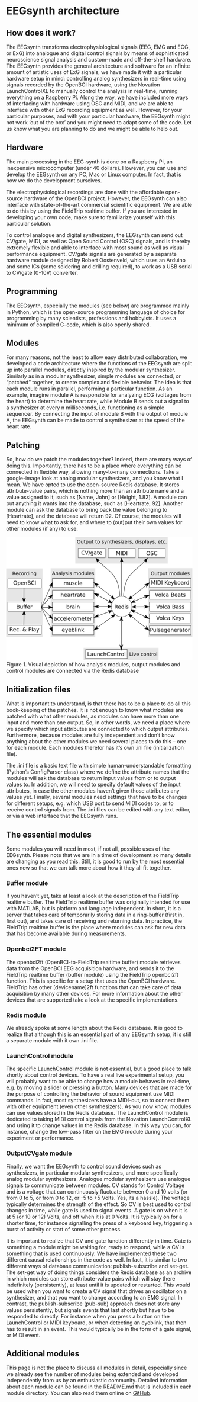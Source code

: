 # EEGsynth architecture

## How does it work?

The EEGsynth transforms electrophysiological signals (EEG, EMG and ECG, or ExG) into analogue and digital control signals by means of sophisticated neuroscience signal analysis and custom-made and off-the-shelf hardware. The EEGsynth provides the general architecture and software for an infinite amount of artistic uses of ExG signals, we have made it with a particular hardware setup in mind: controlling analog synthesizers in real-time using signals recorded by the OpenBCI hardware, using the Novation LaunchControlXL to manually control the analysis in real-time, running everything on a Raspberry Pi. Along the way, we have included more ways of interfacing with hardware using OSC and MIDI, and we are able to interface with other ExG recording equipment as well. However, for your particular purposes, and with your particular hardware, the EEGsynth might not work ‘out of the box’ and you might need to adapt some of the code. Let us know what you are planning to do and we might be able to help out.

## Hardware

The main processing in the EEG-synth is done on a Raspberry Pi, an inexpensive microcomputer (under 40 dollars). However, you can use and develop the EEGsynth on any PC, Mac or Linux computer. In fact, that is how we do the development ourselves.

The electrophysiological recordings are done with the affordable open-source hardware of the OpenBCI project. However, the EEGsynth can also interface with state-of-the-art commercial scientific equipment. We are able to do this by using the FieldTrip realtime buffer. If you are interested in developing your own code, make sure to familiarize yourself with this particular solution.

To control analogue and digital synthesizers, the EEGsynth can send out CV/gate, MIDI, as well as Open Sound Control (OSC) signals, and is thereby extremely flexible and able to interface with most sound as well as visual performance equipment. CV/gate signals are generated by a separate hardware module designed by Robert Oostenveld, which uses an Arduino and some ICs (some soldering and drilling required), to work as a USB serial to CV/gate (0-10V) converter.

## Programming

The EEGsynth, especially the modules (see below) are programmed mainly in Python, which is the open-source programming language of choice for programming by many scientists, professions and hobbyists. It uses a minimum of compiled C-code, which is also openly shared.

## Modules

For many reasons, not the least to allow easy distributed collaboration, we developed a code architecture where the functions of the EEGsynth are split up into parallel modules, directly inspired by the modular synthesizer. Similarly as in a modular synthesizer, simple modules are connected, or “patched” together, to create complex and flexible behavior. The idea is that each module runs in parallel, performing a particular function. As an example, imagine module A is responsible for analyzing ECG (voltages from the heart) to determine the heart rate, while Module B sends out a signal to a synthesizer at every n milliseconds, i.e. functioning as a simple sequencer. By connecting the input of module B with the output of module A, the EEGsynth can be made to control a synthesizer at the speed of the heart rate.

## Patching

So, how do we patch the modules together? Indeed, there are many ways of doing this. Importantly, there has to be a place where everything can be connected in flexible way, allowing many-to-many connections. Take a google-image look at analog modular synthesizers, and you know what I mean. We have opted to use the open-source Redis database. It stores attribute-value pairs, which is nothing more than an attribute name and a value assigned to it, such as [Name, John] or [Height, 1.82]. A module can put anything it wants into the database, such as [Heartrate, 92]. Another module can ask the database to bring back the value belonging to [Heartrate], and the database will return 92. Of course, the modules will need to know what to ask for, and where to (out)put their own values for other modules (if any) to use.

![Redis-connection](figures/Redis-connection.png)
Figure 1. Visual depiction of how analysis modules, output modules and control modules are connected via the Redis database

## Initialization files

What is important to understand, is that there has to be a place to do all this book-keeping of the patches. It is not enough to know what modules are patched with what other modules, as modules can have more than one input and more than one output. So, in other words, we need a place where we specify which input attributes are connected to which output attributes. Furthermore, because modules are fully independent and don’t know anything about the other modules we need several places to do this – one for each module. Each modules therefor has it’s own .ini file (initialization file).

The .ini file is a basic text file with simple human-understandable formatting (Python’s ConfigParser class) where we define the attribute names that the modules will ask the database to return input values from or to output values to. In addition, we will need to specify default values of the input attributes, in case the other modules haven’t given those attributes any values yet. Finally, several modules need settings that have to be changes for different setups, e.g. which USB port to send MIDI codes to, or to receive control signals from. The .ini files can be edited with any text editor, or via a web interface that the EEGsynth runs.

## The essential modules

Some modules you will need in most, if not all, possible uses of the EEGsynth. Please note that we are in a time of development so many details are changing as you read this. Still, it is good to run by the most essential ones now so that we can talk more about how it they all fit together.

### Buffer module

If you haven’t yet, take at least a look at the description of the FieldTrip realtime buffer. The FieldTrip realtime buffer was originally intended for use with MATLAB, but is platform and language independent. In short, it is a server that takes care of temporarily storing data in a ring-buffer (first in, first out), and takes care of receiving and returning data. In practice, the FieldTrip realtime buffer is the place where modules can ask for new data that has become available during measurements.

### Openbci2FT module

The openbci2ft (OpenBCI-to-FieldTrip realtime buffer) module retrieves data from the OpenBCI EEG acquisition hardware, and sends it to the FieldTrip realtime buffer (buffer module) using the FieldTrip openbci2ft function. This is specific for a setup that uses the OpenBCI hardware. FieldTrip has other [devicename]2ft functions that can take care of data acquisition by many other devices. For more information about the other devices that are supported take a look at the specific implementations.

### Redis module

We already spoke at some length about the Redis database. It is good to realize that although this is an essential part of any EEGsynth setup, it is still a separate module with it own .ini file.

### LaunchControl module

The specific LaunchControl module is not essential, but a good place to talk shortly about control devices. To have a real live experimental setup, you will probably want to be able to change how a module behaves in real-time, e.g. by moving a slider or pressing a button. Many devices that are made for the purpose of controlling the behavior of sound equipment use MIDI commands. In fact, most synthesizers have a MIDI-out, so to connect them with other equipment (even other synthesizers). As you now know, modules can use values stored in the Redis database. The  LaunchControl module is dedicated to taking MIDI control signals from the Novation LaunchControlXL and using it to change values in the Redis database. In this way you can, for instance, change the low-pass filter on the EMG module during your experiment or performance.

### OutputCVgate module

Finally, we want the EEGsynth to control sound devices such as synthesizers, in particular modular synthesizers, and more specifically analog modular synthesizers. Analogue modular synthesizers use analogue signals to communicate between modules. CV stands for Control Voltage and is a  voltage that can continuously fluctuate between 0 and 10 volts (or from 0 to 5, or from 0 to 12, or -5 to +5 Volts. Yes, its a hassle). The voltage typically determines the strength of the effect. So CV is best used to control changes in time, while gate is used to signal events. A gate is on when it is at 5 (or 10 or 12) Volts, and off when it is at 0 Volts. It is typically on for a shorter time, for instance signalling the press of a keyboard key, triggering a burst of activity or start of some other process.

It is important to realize that CV and gate function differently in time. Gate is something a module might be waiting for, ready to respond, while a CV is something that is used continuously. We have implemented these two different causal relationships in the code as well. In fact, it is similar to two different ways of database communication: publish-subscribe and set-get. The set-get way of doing things considers the Redis database as an archive in which modules can store attribute-value pairs which will stay there indefinitely (persistently), at least until it is updated or restarted. This would be used when you want to create a CV signal that drives an oscillator on a synthesizer, and that you want to change according to an EMG signal. In contrast, the publish-subscribe (pub-sub) approach does not store any values persistently, but signals events that last shortly but have to be responded to directly. For instance when you press a button on the LaunchControl or MIDI keyboard, or when detecting an eyeblink, that then has to result in an event. This would typically be in the form of a gate signal, or MIDI event.

## Additional modules

This page is not the place to discuss all modules in detail, especially since we already see the number of modules being extended and developed independently from us by an enthusiastic community. Detailed information about each module can be found in the README.md that is included in each module directory. You can also read them online on [GitHub](https://github.com/eegsynth/eegsynth).
